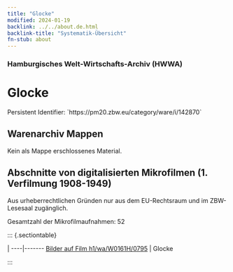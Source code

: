 ```yaml
---
title: "Glocke"
modified: 2024-01-19
backlink: ../../about.de.html
backlink-title: "Systematik-Übersicht"
fn-stub: about
---
```


### Hamburgisches Welt-Wirtschafts-Archiv (HWWA)

# Glocke

<div class="hint">Persistent Identifier: `https://pm20.zbw.eu/category/ware/i/142870`</div>







## Warenarchiv Mappen





Kein als Mappe erschlossenes Material.



<a id="filmsections" />

## Abschnitte von digitalisierten Mikrofilmen (1. Verfilmung 1908-1949)

<p>Aus urheberrechtlichen Gründen nur aus dem EU-Rechtsraum und im ZBW-Lesesaal zugänglich.</p>


<p>Gesamtzahl der Mikrofilmaufnahmen: 52</p>





::: {.sectiontable}

 | 
----|-------
<a class="btn" href="https://pm20.zbw.eu/film/h1/wa/W0161H/0795" rel="nofollow">Bilder auf Film h1/wa/W0161H/0795</a> | Glocke


:::

















